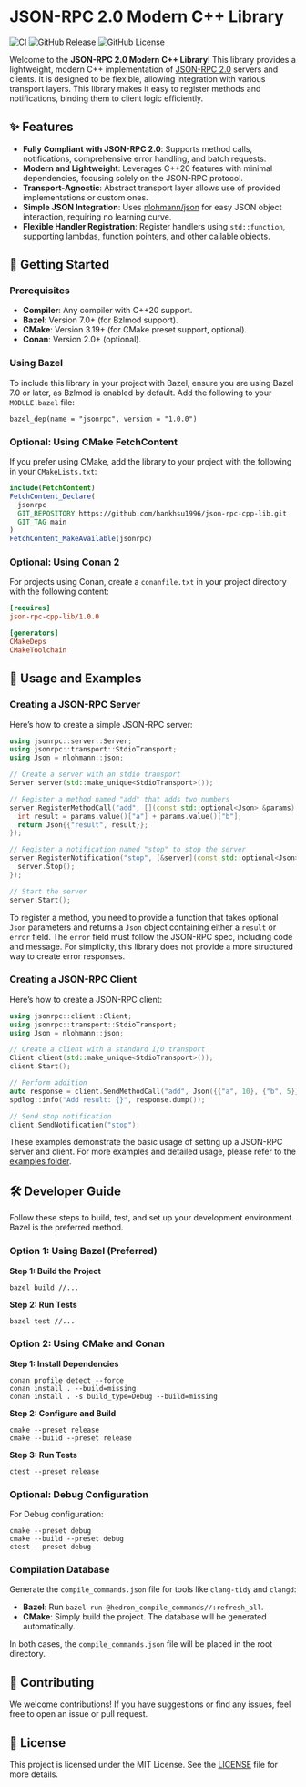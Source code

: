 # JSON-RPC 2.0 Modern C++ Library

[![CI](https://github.com/hankhsu1996/json-rpc-cpp-lib/actions/workflows/ci.yml/badge.svg?event=push)](https://github.com/hankhsu1996/json-rpc-cpp-lib/actions/workflows/ci.yml)
![GitHub Release](https://img.shields.io/github/v/release/hankhsu1996/json-rpc-cpp-lib)
![GitHub License](https://img.shields.io/github/license/hankhsu1996/json-rpc-cpp-lib)

Welcome to the **JSON-RPC 2.0 Modern C++ Library**! This library provides a lightweight, modern C++ implementation of [JSON-RPC 2.0](https://www.jsonrpc.org/specification) servers and clients. It is designed to be flexible, allowing integration with various transport layers. This library makes it easy to register methods and notifications, binding them to client logic efficiently.

## ✨ Features

- **Fully Compliant with JSON-RPC 2.0**: Supports method calls, notifications, comprehensive error handling, and batch requests.
- **Modern and Lightweight**: Leverages C++20 features with minimal dependencies, focusing solely on the JSON-RPC protocol.
- **Transport-Agnostic**: Abstract transport layer allows use of provided implementations or custom ones.
- **Simple JSON Integration**: Uses [nlohmann/json](https://github.com/nlohmann/json) for easy JSON object interaction, requiring no learning curve.
- **Flexible Handler Registration**: Register handlers using `std::function`, supporting lambdas, function pointers, and other callable objects.

## 🚀 Getting Started

### Prerequisites

- **Compiler**: Any compiler with C++20 support.
- **Bazel**: Version 7.0+ (for Bzlmod support).
- **CMake**: Version 3.19+ (for CMake preset support, optional).
- **Conan**: Version 2.0+ (optional).

### Using Bazel

To include this library in your project with Bazel, ensure you are using Bazel 7.0 or later, as Bzlmod is enabled by default. Add the following to your `MODULE.bazel` file:

```bazel
bazel_dep(name = "jsonrpc", version = "1.0.0")
```

### Optional: Using CMake FetchContent

If you prefer using CMake, add the library to your project with the following in your `CMakeLists.txt`:

```cmake
include(FetchContent)
FetchContent_Declare(
  jsonrpc
  GIT_REPOSITORY https://github.com/hankhsu1996/json-rpc-cpp-lib.git
  GIT_TAG main
)
FetchContent_MakeAvailable(jsonrpc)
```

### Optional: Using Conan 2

For projects using Conan, create a `conanfile.txt` in your project directory with the following content:

```ini
[requires]
json-rpc-cpp-lib/1.0.0

[generators]
CMakeDeps
CMakeToolchain

```

## 📖 Usage and Examples

### Creating a JSON-RPC Server

Here’s how to create a simple JSON-RPC server:

```cpp
using jsonrpc::server::Server;
using jsonrpc::transport::StdioTransport;
using Json = nlohmann::json;

// Create a server with an stdio transport
Server server(std::make_unique<StdioTransport>());

// Register a method named "add" that adds two numbers
server.RegisterMethodCall("add", [](const std::optional<Json> &params) {
  int result = params.value()["a"] + params.value()["b"];
  return Json{{"result", result}};
});

// Register a notification named "stop" to stop the server
server.RegisterNotification("stop", [&server](const std::optional<Json> &) {
  server.Stop();
});

// Start the server
server.Start();
```

To register a method, you need to provide a function that takes optional `Json` parameters and returns a `Json` object containing either a `result` or `error` field. The `error` field must follow the JSON-RPC spec, including code and message. For simplicity, this library does not provide a more structured way to create error responses.

### Creating a JSON-RPC Client

Here’s how to create a JSON-RPC client:

```cpp
using jsonrpc::client::Client;
using jsonrpc::transport::StdioTransport;
using Json = nlohmann::json;

// Create a client with a standard I/O transport
Client client(std::make_unique<StdioTransport>());
client.Start();

// Perform addition
auto response = client.SendMethodCall("add", Json({{"a", 10}, {"b", 5}}));
spdlog::info("Add result: {}", response.dump());

// Send stop notification
client.SendNotification("stop");
```

These examples demonstrate the basic usage of setting up a JSON-RPC server and client. For more examples and detailed usage, please refer to the [examples folder](./examples/).

## 🛠️ Developer Guide

Follow these steps to build, test, and set up your development environment. Bazel is the preferred method.

### Option 1: Using Bazel (Preferred)

**Step 1: Build the Project**

```
bazel build //...
```

**Step 2: Run Tests**

```
bazel test //...
```

### Option 2: Using CMake and Conan

**Step 1: Install Dependencies**

```
conan profile detect --force
conan install . --build=missing
conan install . -s build_type=Debug --build=missing
```

**Step 2: Configure and Build**

```
cmake --preset release
cmake --build --preset release
```

**Step 3: Run Tests**

```
ctest --preset release
```

### Optional: Debug Configuration

For Debug configuration:

```
cmake --preset debug
cmake --build --preset debug
ctest --preset debug
```

### Compilation Database

Generate the `compile_commands.json` file for tools like `clang-tidy` and `clangd`:

- **Bazel**: Run `bazel run @hedron_compile_commands//:refresh_all`.
- **CMake**: Simply build the project. The database will be generated automatically.

In both cases, the `compile_commands.json` file will be placed in the root directory.

## 🤝 Contributing

We welcome contributions! If you have suggestions or find any issues, feel free to open an issue or pull request.

## 📄 License

This project is licensed under the MIT License. See the [LICENSE](./LICENSE) file for more details.
